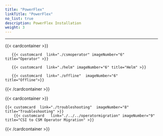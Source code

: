 ```yaml
---
title: "PowerFlex"
linkTitle: "PowerFlex"
no_list: true
description: PowerFlex Installation
weight: 3
---
```

<hr>
{{< cardcontainer >}}

       {{< customcard  link="./csmoperator" imageNumber="6"  title="Operator" >}}

       {{< customcard  link="./helm" imageNumber="6" title="Helm" >}}

       {{< customcard  link="./offline"  imageNumber="6" title="Offline">}}

{{< /cardcontainer >}}

{{< cardcontainer >}}

    {{< customcard  link="./troubleshooting"  imageNumber="8" title="Troubleshooting" >}}
        {{< customcard   link="./../../operatormigration" imageNumber="9"  title="CSI to CSM Operator Migration" >}}

{{< /cardcontainer >}}
